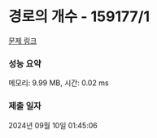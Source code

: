 # 경로의 개수 - 159177/1 

[문제 링크](https://level.goorm.io/exam/159177/%EA%B2%BD%EB%A1%9C%EC%9D%98-%EA%B0%9C%EC%88%98/quiz/1) 

### 성능 요약

메모리: 9.99 MB, 시간: 0.02 ms

### 제출 일자

2024년 09월 10일 01:45:06


